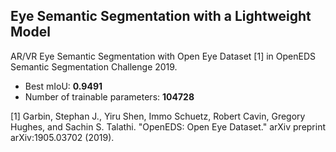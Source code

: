 
## Eye Semantic Segmentation with a Lightweight Model
AR/VR Eye Semantic Segmentation with Open Eye Dataset [1] in OpenEDS Semantic Segmentation Challenge 2019.
- Best mIoU: **0.9491**
- Number of trainable parameters: **104728**

[1] Garbin, Stephan J., Yiru Shen, Immo Schuetz, Robert Cavin, Gregory Hughes, and Sachin S. Talathi. "OpenEDS: Open Eye Dataset." arXiv preprint arXiv:1905.03702 (2019).
